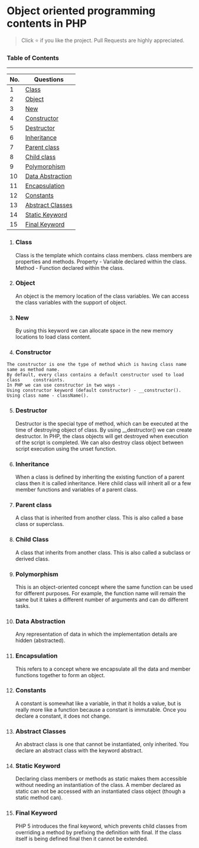 # Object oriented programming contents in PHP

> Click :star: if you like the project. Pull Requests are highly appreciated.

### Table of Contents
-------------------------------------------------------------------
| No. | Questions |
|---- | ---------
|1  | [Class](#class) |
|2  | [Object](#object) |
|3  | [New](#git-staging-files)|
|4  | [Constructor](#constructor)|
|5  | [Destructor](#destructor)|
|6  | [Inheritance](#Inheritance)|
|7  | [Parent class](#parent-class) |
|8  | [Child class](#child-class) |
|9  | [Polymorphism](#polymorphism)|
|10  | [Data Abstraction](#data-abstraction)|
|11  | [Encapsulation](#encapsulation)|
|12  | [Constants](#constants)|
|13  | [Abstract Classes](#abstract-classes)|
|14  | [Static Keyword](#static-keyword)|
|15  | [Final Keyword](#final-keyword)|


1.  ### Class
    Class is the template which contains class members. class members are properties and methods.
    Property - Variable declared within the class.
    Method - Function declared within the class.

2.  ### Object
    An object is the memory location of the class variables. We can access the class variables with the support of object.

3.  ### New
    By using this keyword we can allocate space in the new memory locations to load class content.

4.   ### Constructor
    The constructor is one the type of method which is having class name same as method name. 
    By default, every class contains a default constructor used to load class     constraints.
    In PHP we can use constructor in two ways -
    Using constructor keyword (default constructor) - __constructor().
    Using class name - className().
    
5.  ### Destructor
    Destructor is the special type of method, which can be executed at the time of destroying object of class. By using __destructor() we can create destructor. In PHP, the class objects will get destroyed when execution of the script is completed. We can also destroy class object between script execution using the unset function.

6.  ### Inheritance
    When a class is defined by inheriting the existing function of a parent class then it is called inheritance. Here child class will inherit all or a few member functions and variables of a parent class.

7.  ### Parent class
    A class that is inherited from another class. This is also called a base class or superclass.

8.  ### Child Class
    A class that inherits from another class. This is also called a subclass or derived class.

9.  ### Polymorphism
    This is an object-oriented concept where the same function can be used for different purposes. For example, the function name will remain the same but it takes a different number of arguments and can do different tasks.

10. ### Data Abstraction
    Any representation of data in which the implementation details are hidden (abstracted).

11. ### Encapsulation
    This refers to a concept where we encapsulate all the data and member functions together to form an object.

12. ### Constants
    A constant is somewhat like a variable, in that it holds a value, but is really more like a function because a constant is immutable. Once you declare a constant, it does not change.

13. ### Abstract Classes
    An abstract class is one that cannot be instantiated, only inherited. You declare an abstract class with the keyword abstract.

14. ### Static Keyword
    Declaring class members or methods as static makes them accessible without needing an instantiation of the class. A member declared as static can not be accessed with an instantiated class object (though a static method can).

15. ### Final Keyword
    PHP 5 introduces the final keyword, which prevents child classes from overriding a method by prefixing the definition with final. If the class itself is being defined final then it cannot be extended.
